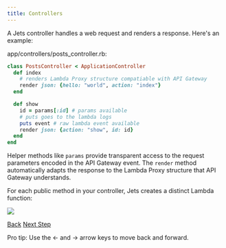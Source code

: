 ```yaml
---
title: Controllers
---
```


A Jets controller handles a web request and renders a response. Here's an example:

app/controllers/posts_controller.rb:

```ruby
class PostsController < ApplicationController
  def index
    # renders Lambda Proxy structure compatiable with API Gateway
    render json: {hello: "world", action: "index"}
  end

  def show
    id = params[:id] # params available
    # puts goes to the lambda logs
    puts event # raw lambda event available
    render json: {action: "show", id: id}
  end
end
```

Helper methods like `params` provide transparent access to the request parameters encoded in the API Gateway event.  The `render` method automatically adapts the response to the Lambda Proxy structure that API Gateway understands.

For each public method in your controller, Jets creates a distinct Lambda function:

![](/img/docs/demo-lambda-functions-controller.png)

<a id="prev" class="btn btn-basic" href="{% link docs.md %}">Back</a>
<a id="next" class="btn btn-primary" href="{% link _docs/routing.md %}">Next Step</a>
<p class="keyboard-tip">Pro tip: Use the <- and -> arrow keys to move back and forward.</p>

